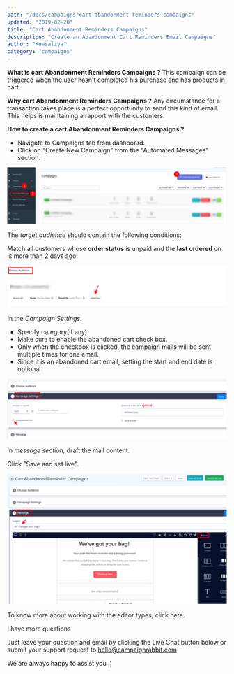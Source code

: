 ```yaml
---
path: "/docs/campaigns/cart-abandonment-reminders-campaigns"
updated: "2019-02-20"
title: "Cart Abandonment Reminders Campaigns"
description: "Create an Abandonment Cart Reminders Email Campaigns"
author: "Kowsaliya"
category: "campaigns"
---
```

**What is cart Abandonment Reminders Campaigns ?**
This campaign can be triggered when the user hasn't completed his purchase and has products in cart.

**Why cart Abandonment Reminders Campaigns ?**
Any circumstance for a transaction takes place is a perfect opportunity to send this kind of email. This helps is maintaining a rapport with the customers.

**How to create a cart Abandonment Reminders Campaigns ?**
* Navigate to Campaigns tab from dashboard.
* Click on "Create New Campaign" from the "Automated Messages" section.

![AutomatedMessages](https://raw.githubusercontent.com/campaignrabbit/cr-media/master/images/docs/campaigns/automated-campaigns/AutomatedMessages.png)

The *target audience* should contain the following conditions:

Match all customers whose **order status** is unpaid and the **last ordered** on is more than 2 days ago.

![ChooseAudience](https://raw.githubusercontent.com/campaignrabbit/cr-media/master/images/docs/campaigns/automated-campaigns/e867dfc40d14f1344e96974cff259b160cd29452cc7321f0cf18f8691894f32fWelcomeSeries.png)

In the *Campaign Settings*:
* Specify category(if any).
* Make sure to enable the abandoned cart check box.
* Only when the checkbox is clicked, the campaign mails will be sent multiple times for one email.
* Since it is an abandoned cart email, setting the start and end date is optional

![abandied](https://raw.githubusercontent.com/campaignrabbit/cr-media/master/images/docs/campaigns/automated-campaigns/abandined.png)

In *message section,* draft the mail content.

Click "Save and set live".

![message](https://raw.githubusercontent.com/campaignrabbit/cr-media/master/images/docs/campaigns/automated-campaigns/Abandoned_Message.png)

To know more about working with the editor types, click <link-text url="https://docs.campaignrabbit.com/campaigns/working-with-editor" target="_blank" rel="noopener">here.</link-text>


I have more questions

Just leave your question and email by clicking the Live Chat button below or submit your support request to <hello@campaignrabbit.com>

We are always happy to assist you :)
